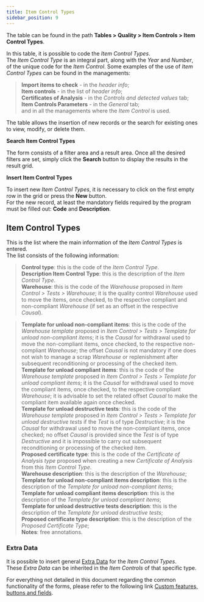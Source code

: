 ```yaml
---
title: Item Control Types 
sidebar_position: 9
---
```


The table can be found in the path **Tables > Quality > Item Controls > Item Control Types**. 

In this table, it is possible to code the *Item Control Types*.  
The *Item Control Type* is an integral part, along with the *Year* and *Number*, of the unique code for the *Item Control*. 
Some examples of the use of *Item Control Types* can be found in the managements:
> **Import items to check** - in the *header info*;  
> **Item controls** - in the list of *header info*;  
> **Certificates of Analysis** - in the *Controls and detected values* tab;  
> **Item Controls Parameters** - in the *General* tab;  
and in all the managements where the *Item Control* is used. 

The table allows the insertion of new records or the search for existing ones to view, modify, or delete them.

**Search Item Control Types**

The form consists of a filter area and a result area. Once all the desired filters are set, simply click the **Search** button to display the results in the result grid.

**Insert Item Control Types**

To insert new *Item Control Types*, it is necessary to click on the first empty row in the grid or press the **New** button.   
For the new record, at least the mandatory fields required by the program must be filled out: **Code** and **Description**.

## Item Control Types 

This is the list where the main information of the *Item Control Types* is entered.  
The list consists of the following information:   
> **Control type**: this is the code of the *Item Control Type*.   
> **Description Item Control Type**: this is the description of the *Item Control Type*.   
> **Warehouse**: this is the code of the *Warehouse* proposed in *Item Control > Tests > Warehouse*; it is the quality control *Warehouse* used to move the items, once checked, to the respective compliant and non-compliant *Warehouse* (if set as an offset in the respective *Causal*).   

> **Template for unload non-compliant items**: this is the code of the *Warehouse template* proposed in *Item Control > Tests > Template for unload non-compliant items*; 
it is the *Causal* for withdrawal used to move the non-compliant items, once checked, to the respective non-compliant *Warehouse*; 
the offset *Causal* is not mandatory if one does not wish to manage a scrap *Warehouse* or replenishment after subsequent reconditioning or processing of the checked item.   
> **Template for unload compliant items**: this is the code of the *Warehouse template* proposed in *Item Control > Tests > Template for unload compliant items*; 
it is the *Causal* for withdrawal used to move the compliant items, once checked, to the respective compliant *Warehouse*; 
it is advisable to set the related offset *Causal* to make the compliant item available again once checked.   
> **Template for unload destructive tests**: this is the code of the *Warehouse template* proposed in *Item Control > Tests > Template for unload destructive tests* if the *Test* is of type *Destructive*; 
it is the *Causal* for withdrawal used to move the non-compliant items, once checked; 
no offset *Causal* is provided since the *Test* is of type *Destructive* and it is impossible to carry out subsequent reconditioning or processing of the checked item.   
> **Proposed certificate type**: this is the code of the *Certificate of Analysis type* proposed when creating a new *Certificate of Analysis* from this *Item Control Type*.   
> **Warehouse description**: this is the description of the *Warehouse*;   
> **Template for unload non-compliant items description**: this is the description of the *Template for unload non-compliant items*;   
> **Template for unload compliant items description**: this is the description of the *Template for unload compliant items*;   
> **Template for unload destructive tests description**: this is the description of the *Template for unload destructive tests*;   
> **Proposed certificate type description**: this is the description of the *Proposed Certificate Type*;   
> **Notes**: free annotations.

### Extra Data 

It is possible to insert general [Extra Data](/docs/configurations/utility/extra-data/extradata/search-extradata) for the *Item Control Types*.   
These *Extra Data* can be inherited in the *Item Controls* of that specific type.   

For everything not detailed in this document regarding the common functionality of the forms, please refer to the following link [Custom features, buttons and fields](/docs/guide/common).